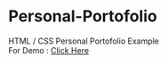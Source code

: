 # Personal-Portofolio
 HTML / CSS Personal Portofolio Example <br>
 For Demo : <a href='https://munesbanifawaz.github.io/Personal-Portofolio/'>Click Here</a>

